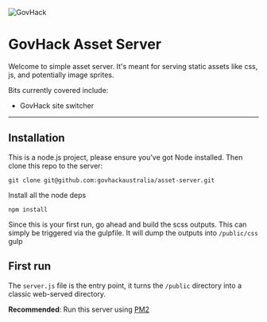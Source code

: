 ![GovHack](http://gh16.alan.id.au/wp-content/themes/govhack-16/img/logo.png)
# GovHack Asset Server

Welcome to simple asset server. It's meant for serving static assets like css, js, and potentially image sprites.

Bits currently covered include:

+ GovHack site switcher

-------------

## Installation

This is a node.js project, please ensure you've got Node installed. Then clone this repo to the server:

    git clone git@github.com:govhackaustralia/asset-server.git

Install all the node deps

    npm install

Since this is your first run, go ahead and build the scss outputs. This can simply be triggered via the gulpfile. It will dump the outputs into `/public/css`
    gulp 

## First run

The `server.js` file is the entry point, it turns the `/public` directory into a classic web-served directory. 

__Recommended__: Run this server using [PM2](https://github.com/Unitech/pm2)
